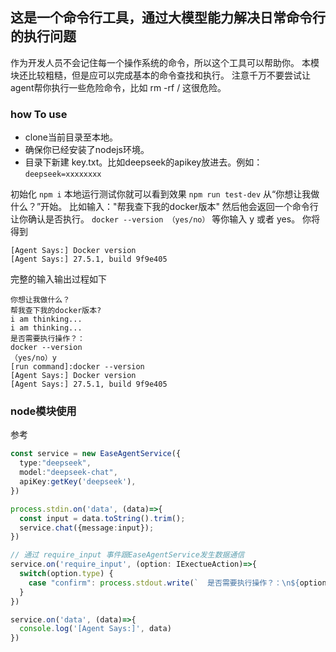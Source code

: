 ## 这是一个命令行工具，通过大模型能力解决日常命令行的执行问题

作为开发人员不会记住每一个操作系统的命令，所以这个工具可以帮助你。
本模块还比较粗糙，但是应可以完成基本的命令查找和执行。
注意千万不要尝试让agent帮你执行一些危险命令，比如 rm -rf /
这很危险。

### how To use

+ clone当前目录至本地。
+ 确保你已经安装了nodejs环境。
+ 目录下新建 key.txt。比如deepseek的apikey放进去。例如：`deepseek=xxxxxxxx`

初始化
```npm i```
本地运行测试你就可以看到效果
```npm run test-dev```
从“你想让我做什么？”开始。
比如输入："帮我查下我的docker版本"
然后他会返回一个命令行让你确认是否执行。
``docker --version （yes/no）``
等你输入 y 或者 yes。
你将得到

```
[Agent Says:] Docker version 
[Agent Says:] 27.5.1, build 9f9e405
```

完整的输入输出过程如下

```
你想让我做什么？
帮我查下我的docker版本?
i am thinking...
i am thinking...
是否需要执行操作？：
docker --version
（yes/no）y
[run command]:docker --version
[Agent Says:] Docker version 
[Agent Says:] 27.5.1, build 9f9e405
```

### node模块使用

参考

```typescript
const service = new EaseAgentService({
  type:"deepseek",
  model:"deepseek-chat",
  apiKey:getKey('deepseek'),
})

process.stdin.on('data', (data)=>{
  const input = data.toString().trim();
  service.chat({message:input});
})

// 通过 require_input 事件跟EaseAgentService发生数据通信
service.on('require_input', (option: IExectueAction)=>{
  switch(option.type) {
    case "confirm": process.stdout.write(`  是否需要执行操作？：\n${option.content}\n（yes/no）`)
  }
})

service.on('data', (data)=>{
  console.log('[Agent Says:]', data)
})
```
